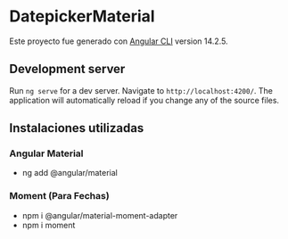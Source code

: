 # DatepickerMaterial

Este proyecto fue generado con [Angular CLI](https://github.com/angular/angular-cli) version 14.2.5.

## Development server

Run `ng serve` for a dev server. Navigate to `http://localhost:4200/`. The application will automatically reload if you change any of the source files.

## Instalaciones utilizadas

### Angular Material
- ng add @angular/material

### Moment (Para Fechas)
- npm i @angular/material-moment-adapter
- npm i moment

